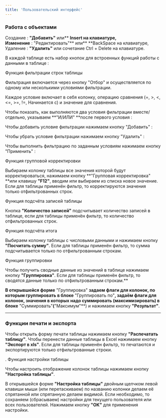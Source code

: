 ```yaml
---
title: 'Пользовательский интерфейс'
---
```


### Работа с объектами

Создание : **"Добавить"** или** **Insert на клавиатуре,  
Изменение** : "Редактировать"** или** **BackSpace на клавиатуре,  
Удаление : **"Удалить"** или сочетание Ctrl + Delete на клавиатуре.  
   
  
В каждой таблице есть набор кнопок для встроенных функций работы с данными в таблице :  

Функция фильтрации строк таблицы

Фильтрация включается через кнопку "Отбор"   и осуществляется по одному или несколькими условиями фильтрации.

Каждое условие включает в себя колонку, операцию сравнения (=, \>, <, <=, \>=, !=, Начинается с) и значение для сравнения.

Чтобы показать, как выполняются два условия фильтрации вместе/отдельно, указываем **"И/ИЛИ" **после первого условия :

 

Чтобы добавить условие фильтрации нажимаем кнопку "Добавить" :

   
  
Чтобы убрать условие фильтрации нажимаем кнопку "Удалить" :

 

Чтобы выполнить фильтрацию по заданным условиям нажимаем кнопку "Применить" :

  
  
Функция групповой корректировки

Выбираем колонку таблицы все значения которой будут корректироваться, нажимаем кнопку **"Групповая корректировка" **или клавишу **"F12"**, вводим или выбираем из списка новое значение. Если для таблицы применён фильтр, то корректируются значения только отфильтрованных строк.  
  
Функция подсчёта записей таблицы

Кнопка **"Количество записей"** подсчитывает количество записей в таблице, если для таблицы применён фильтр, то количество отфильтрованных строк.  
  
Функция подсчёта итога

Выбираем колонку таблицы с числовыми данными и нажимаем кнопку **"Посчитать сумму"**.  Если для таблицы применён фильтр, то сумма подсчитывается только по отфильтрованным строкам.  
  
Функция группировки

Чтобы получить сводные данные из значений в таблице нажимаем кнопку **"Группировка"**. Если для таблицы применён фильтр, то сводятся данные только по отфильтрованным строкам.**  
  
  
**В открывшейся форме** "Группировка" **задаем флаги для колонок, по которым группировать в блоке** "Группировать по"**, задаём флаги для колонок, значения в которых надо суммировать (максимизировать) в блоке** "Суммировать"**(**"Максимум"**) и нажимаем кнопку **"Результат"**.

 ** **

### Функции печати и экспорта

Чтобы открыть форму печати таблицы нажимаем кнопку **"Распечатать таблицу"**. Чтобы перенести данные таблицы в Excel нажимаем кнопку **"Экспорт в xls"**. Если для таблицы применён фильтр, то печатаются и экспортируются только отфильтрованные строки.

. Функция настройки таблицы

Чтобы настроить отображение колонок таблицы нажимаем кнопку **"Настройка таблицы"**.  
  
В открывшейся форме **"Настройка таблицы"** двойным щелчком левой клавиши мыши (или перетаскиваем) по названию колонки делаем её спрятанной или спрятанную делаем видимой. Если необходимо, то сохраняем (сбрасываем) настройки для текущего пользователя или всех пользователей. Нажимаем кнопку **"OK"** для применения настройки. 

 
